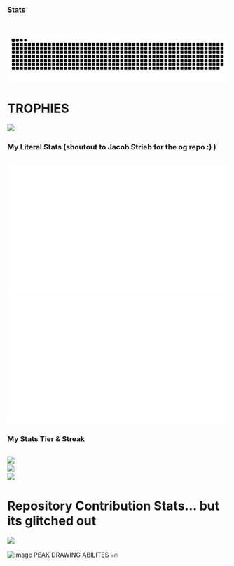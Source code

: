 <div>
  <h3>Stats</h3>
  <h2></h2>
</div>

<br>

<picture>
  <source media="(prefers-color-scheme: dark)" srcset="https://raw.githubusercontent.com/enessmr/enessmr/output/github-snake-dark.svg" />
  <source media="(prefers-color-scheme: light)" srcset="https://raw.githubusercontent.com/enessmr/enessmr/output/github-snake.svg" />
  <img alt="github-snake" src="https://raw.githubusercontent.com/enessmr/enessmr/output/github-snake.svg" />
</picture>

<h1>TROPHIES</h1>


![](https://github-profile-trophy.vercel.app/?username=enessmr&theme=shadow_green&no-frame=false&no-bg=true&margin-w=4)

<h3>My Literal Stats (shoutout to Jacob Strieb for the og repo :) )</h3>
<h2></h2>

![GitHub Stats](https://raw.githubusercontent.com/enessmr/github-stats/master/generated/overview.svg#gh-light-mode-only)
![GitHub Stats](https://raw.githubusercontent.com/enessmr/github-stats/master/generated/overview.svg#gh-dark-mode-only)



<h3>My Stats Tier & Streak</h3>
<h2></h2>

![](https://github-readme-stats.vercel.app/api?username=enessmr&theme=shadow_green&hide_border=false&include_all_commits=false&count_private=false)<br/>
![](https://nirzak-streak-stats.vercel.app/?user=enessmr&theme=shadow_green&hide_border=false)<br/>
![](https://github-readme-stats.vercel.app/api/top-langs/?username=enessmr&theme=shadow_green&hide_border=false&include_all_commits=false&count_private=false&layout=compact)



# Repository Contribution Stats... but its glitched out
![](https://github-contributor-stats.vercel.app/api?username=enessmr&limit=5&theme=dark&combine_all_yearly_contributions=true)

![image](https://github.com/user-attachments/assets/4889bba4-146a-464f-8378-cea090d3fb45)
PEAK DRAWING ABILITES 💀🔥
